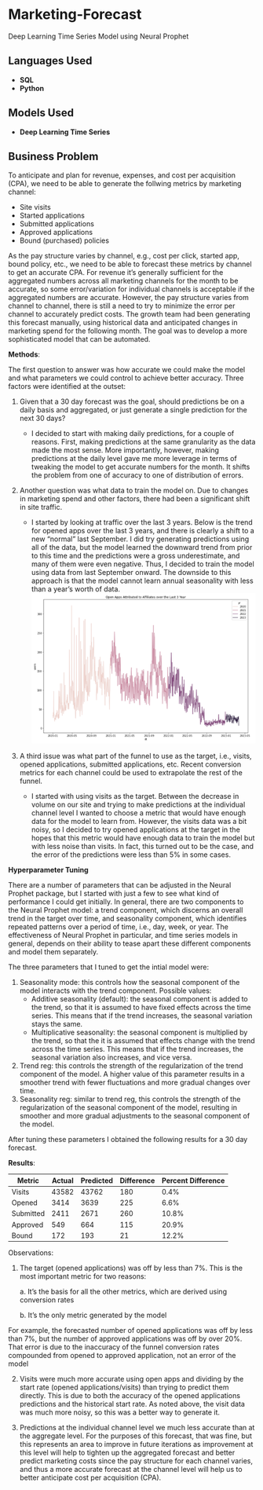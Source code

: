 # Marketing-Forecast
Deep Learning Time Series Model using Neural Prophet

<h2>Languages Used</h2>

- <b>SQL</b> 
- <b>Python</b>

<h2>Models Used </h2>

- <b>Deep Learning Time Series</b>

<h2>Business Problem</h2> 
<p>To anticipate and plan for revenue, expenses, and cost per acquisition (CPA), we need to be able to generate the follwing metrics by marketing channel:</p>

- Site visits 
- Started applications 
- Submitted applications 
- Approved applications 
- Bound (purchased) policies 


As the pay structure varies by channel, e.g., cost per click, started app, bound policy, etc., we need to be able to forecast these metrics by channel to get an accurate CPA. For revenue it’s generally sufficient for the aggregated numbers across all marketing channels for the month to be accurate, so some error/variation for individual channels is acceptable if the aggregated numbers are accurate. However, the pay structure varies from channel to channel, there is still a need to try to minimize the error per channel to accurately predict costs.  The growth team had been generating this forecast manually, using historical data and anticipated changes in marketing spend for the following month. The goal was to develop a more sophisticated model that can be automated. 

<b>Methods</b>:

The first question to answer was how accurate we could make the model and what parameters we could control to achieve better accuracy.  Three factors were identified at the outset:
1.	Given that a 30 day forecast was the goal, should predictions be on a daily basis and aggregated, or just generate a single prediction for the next 30 days? 
    - I decided to start with making daily predictions, for a couple of reasons.  First, making predictions at the same granularity as the data made the most sense.  More importantly, however,  making predictions at the daily level gave me more leverage in terms of tweaking the model to get accurate numbers for the month.  It shifts the problem from one of accuracy to one of distribution of errors.
2.	Another question was what data to train the model on.  Due to changes in marketing spend and other factors, there had been a significant shift in  site traffic.  
  
    - I started by looking at traffic over the last 3 years.  Below is the trend for opened apps over the last 3 years, and there is clearly a shift to a new “normal” last September.  I did try generating predictions using all of the data, but the model learned the downward trend from prior to this time and the predictions were a gross underestimate, and many of them were even negative.  Thus, I decided to train the model using data from last September onward.  The downside to this approach is that the model cannot learn annual seasonality with less than a year’s worth of data.
![Site Visits over the Last Three Years](https://github.com/milansherman2/Marketing-Forecast/blob/main/Visit%20Volume.png)
3.	A third issue was what part of the funnel to use as the target, i.e., visits, opened applications, submitted applications, etc. Recent conversion metrics for each channel could be used to extrapolate the rest of the funnel. 
    - I started with using visits as the target.  Between the decrease in volume on our site and trying to make predictions at the individual channel level I wanted to choose a metric that would have enough data for the model to learn from.  However, the visits data was a bit noisy, so I decided to try opened applications at the target in the hopes that this metric would have enough data to train the model but with less noise than visits.  In fact, this turned out to be the case, and the error of the predictions were less than 5% in some cases. </p>

<b>Hyperparameter Tuning</b>
<p>
There are a  number of parameters that can be adjusted in the Neural Prophet package, but I started with just a few to see what kind of performance I could get initially.  In general, there are two components to the Neural Prophet model: a trend component, which discerns an overall trend in the target over time, and seasonality component, which identifies repeated patterns over a period of time, i.e., day, week, or year.  The effectiveness of Neural Prophet in particular, and time series models in general, depends on their ability to tease apart these different components and model them separately. 
  </p>
  
The three parameters that I tuned to get the intial model were: 
1. Seasonality mode: this controls how the seasonal component of the model interacts with the trend component.  Possible values: 
    - Additive seasonality (default): the seasonal component is added to the trend, so that it is assumed to have fixed effects across the time series.  This means that if the trend increases, the seasonal variation stays the same.
    - Multiplicative seasonality:  the seasonal component is multiplied by the trend, so that the it is assumed that effects change with the trend across the time series.  This means that if the trend increases, the seasonal variation also increases, and vice versa.
2. Trend reg: this controls the strength of the regularization of the trend component of the model.  A higher value of this parameter results in a smoother trend with fewer fluctuations and more gradual changes over time.  
3.  Seasonality reg: similar to trend reg, this controls the strength of the regularization of the seasonal component of the model, resulting in smoother and more gradual adjustments to the seasonal component of the model.

After tuning these parameters I obtained the following results for a 30 day forecast.

<b>Results</b>:

Metric | Actual | Predicted | Difference | Percent Difference
--- | --- | --- | --- | ---
Visits | 43582 | 43762 | 180 | 0.4% 
Opened | 3414 | 3639 | 225 | 6.6%
Submitted | 2411 | 2671 | 260 | 10.8%
Approved | 549 | 664 | 115 | 20.9%
Bound | 172 | 193 | 21 | 12.2%

Observations:
1.	The target (opened applications) was off by less than 7%.  This is the most important metric for two reasons:

    a. It’s the basis for all the other metrics, which are derived using conversion rates
  
    b.	It’s the only metric generated by the model  

For example, the forecasted number of opened applications was off by less than 7%, but the number of approved applications was off by over 20%.  That error is due to the inaccuracy of the funnel conversion rates compounded from opened to approved application, not an error of the model

2.	Visits were much more accurate using open apps and dividing by the start rate (opened applications/visits) than trying to predict them directly.  This is due to both the accuracy of the opened applications predictions and the historical start rate. As noted above, the visit data was much more noisy, so this was a better way to generate it.

3.	Predictions at the individual channel level we much less accurate than at the aggregate level.  For the purposes of this forecast, that was fine, but this represents an area to improve in future iterations as improvement at this level will help to tighten up the aggregated forecast and better predict marketing costs since the pay structure for each channel varies, and thus a more accurate forecast at the channel level will help us to better anticipate cost per acquisition (CPA).  

